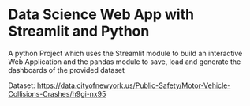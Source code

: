 # Data Science Web App with Streamlit and Python

A python Project which uses the Streamlit module to build an interactive Web Application and the pandas module to save, load and generate the dashboards of the provided dataset

Dataset: https://data.cityofnewyork.us/Public-Safety/Motor-Vehicle-Collisions-Crashes/h9gi-nx95

